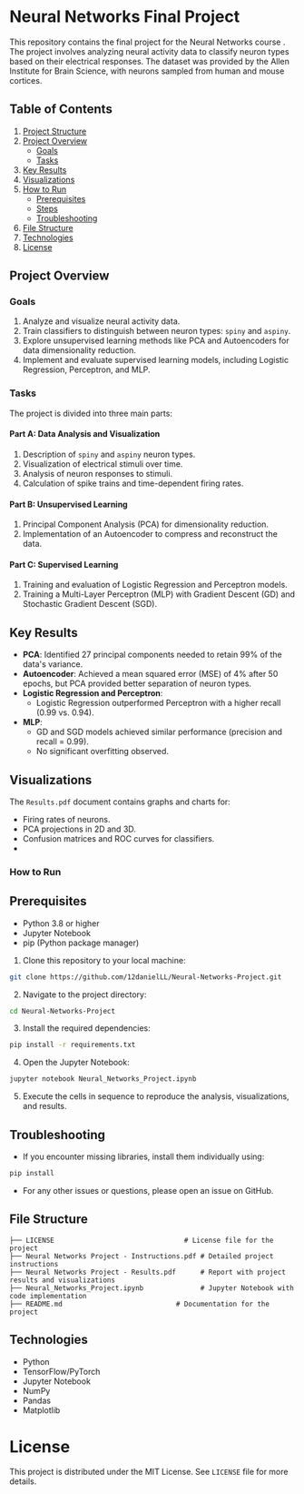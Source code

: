 # Neural Networks Final Project

This repository contains the final project for the Neural Networks course . The project involves analyzing neural activity data to classify neuron types based on their electrical responses. The dataset was provided by the Allen Institute for Brain Science, with neurons sampled from human and mouse cortices.

## Table of Contents
1. [Project Structure](#project-structure)
2. [Project Overview](#project-overview)
   - [Goals](#goals)
   - [Tasks](#tasks)
3. [Key Results](#key-results)
4. [Visualizations](#visualizations)
5. [How to Run](#how-to-run)
   - [Prerequisites](#prerequisites)
   - [Steps](#steps)
   - [Troubleshooting](#troubleshooting)
6. [File Structure](#file-structure)
7. [Technologies](#technologies)
8. [License](#license)

## Project Overview

### Goals
1. Analyze and visualize neural activity data.
2. Train classifiers to distinguish between neuron types: `spiny` and `aspiny`.
3. Explore unsupervised learning methods like PCA and Autoencoders for data dimensionality reduction.
4. Implement and evaluate supervised learning models, including Logistic Regression, Perceptron, and MLP.

### Tasks
The project is divided into three main parts:

#### Part A: Data Analysis and Visualization
1. Description of `spiny` and `aspiny` neuron types.
2. Visualization of electrical stimuli over time.
3. Analysis of neuron responses to stimuli.
4. Calculation of spike trains and time-dependent firing rates.

#### Part B: Unsupervised Learning
1. Principal Component Analysis (PCA) for dimensionality reduction.
2. Implementation of an Autoencoder to compress and reconstruct the data.

#### Part C: Supervised Learning
1. Training and evaluation of Logistic Regression and Perceptron models.
2. Training a Multi-Layer Perceptron (MLP) with Gradient Descent (GD) and Stochastic Gradient Descent (SGD).

## Key Results
- **PCA**: Identified 27 principal components needed to retain 99% of the data's variance.
- **Autoencoder**: Achieved a mean squared error (MSE) of 4% after 50 epochs, but PCA provided better separation of neuron types.
- **Logistic Regression and Perceptron**:
  - Logistic Regression outperformed Perceptron with a higher recall (0.99 vs. 0.94).
- **MLP**:
  - GD and SGD models achieved similar performance (precision and recall = 0.99).
  - No significant overfitting observed.

## Visualizations
The `Results.pdf` document contains graphs and charts for:
- Firing rates of neurons.
- PCA projections in 2D and 3D.
- Confusion matrices and ROC curves for classifiers.
- 
### How to Run
## Prerequisites
- Python 3.8 or higher
- Jupyter Notebook
- pip (Python package manager)

1. Clone this repository to your local machine:
```bash
git clone https://github.com/12danielLL/Neural-Networks-Project.git
```

2. Navigate to the project directory:
```bash
cd Neural-Networks-Project
```

3. Install the required dependencies:
```bash
pip install -r requirements.txt
```

4. Open the Jupyter Notebook:
```bash
jupyter notebook Neural_Networks_Project.ipynb
```

5. Execute the cells in sequence to reproduce the analysis, visualizations, and results.

## Troubleshooting
- If you encounter missing libraries, install them individually using:
```bash
pip install 
```
- For any other issues or questions, please open an issue on GitHub.

## File Structure

```plaintext
├── LICENSE                                # License file for the project
├── Neural Networks Project - Instructions.pdf # Detailed project instructions
├── Neural Networks Project - Results.pdf      # Report with project results and visualizations
├── Neural_Networks_Project.ipynb              # Jupyter Notebook with code implementation
├── README.md                            # Documentation for the project
```
## Technologies
- Python
- TensorFlow/PyTorch
- Jupyter Notebook
- NumPy
- Pandas
- Matplotlib

# License
This project is distributed under the MIT License. See `LICENSE` file for more details.

